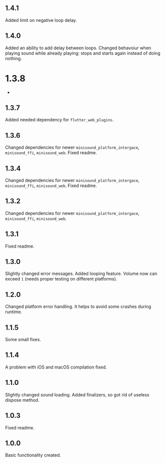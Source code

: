 ## 1.4.1

Added limit on negative loop delay.

## 1.4.0

Added an ability to add delay between loops.
Changed behavoiur when playing sound while already playing: stops and starts again instead of doing nothing.

# 1.3.8

-

## 1.3.7

Added needed dependency for `flutter_web_plugins`.

## 1.3.6

Changed dependencies for newer `minisound_platform_intergace`, `minisound_ffi`, `minisound_web`.
Fixed readme.

## 1.3.4

Changed dependencies for newer `minisound_platform_intergace`, `minisound_ffi`, `minisound_web`. 
Fixed readme.

## 1.3.2

Changed dependencies for newer `minisound_platform_intergace`, `minisound_ffi`, `minisound_web`. 

## 1.3.1

Fixed readme.

## 1.3.0

Slightly changed error messages. 
Added looping feature.
Volume now can exceed `1` (needs proper testing on different platforms).

## 1.2.0

Changed platform error handling. It helps to avoid some crashes during runtime.

## 1.1.5

Some small fixes.

## 1.1.4

A problem with iOS and macOS compilation fixed.

## 1.1.0

Slightly changed sound loading.
Added finalizers, so got rid of useless dispose method.

## 1.0.3

Fixed readme.

## 1.0.0

Basic functionality created.
